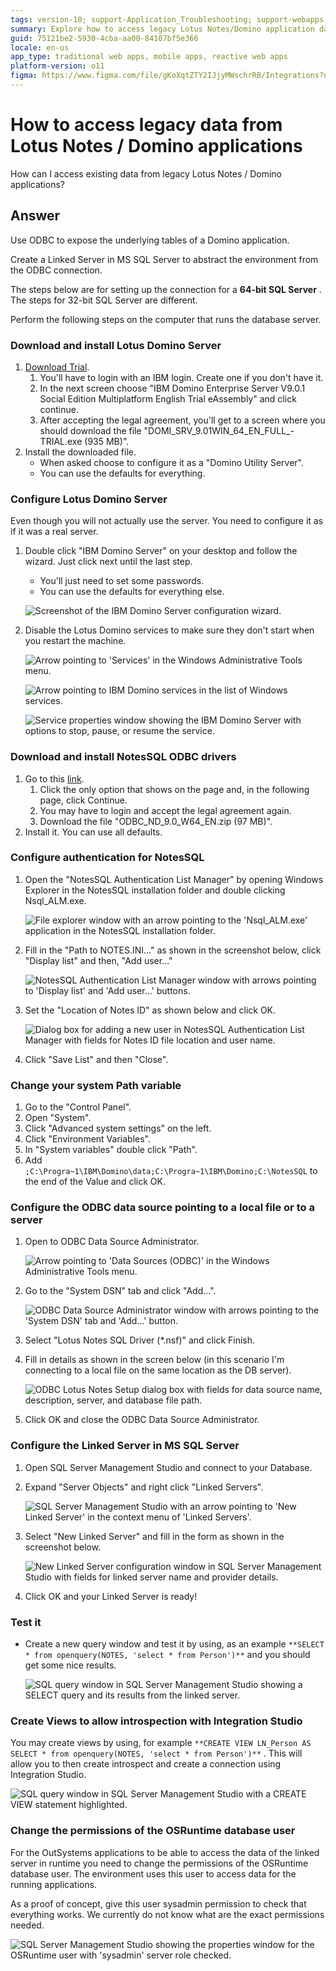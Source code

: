```yaml
---
tags: version-10; support-Application_Troubleshooting; support-webapps; lotus notes; domino;
summary: Explore how to access legacy Lotus Notes/Domino application data using ODBC and MS SQL Server Linked Servers in OutSystems 11 (O11).
guid: 75121be2-5930-4cba-aa00-84107bf5e366
locale: en-us
app_type: traditional web apps, mobile apps, reactive web apps
platform-version: o11
figma: https://www.figma.com/file/gKoXqtZTY2IJjyMWschrRB/Integrations?node-id=1242:293
---
```


# How to access legacy data from Lotus Notes / Domino applications

How can I access existing data from legacy Lotus Notes / Domino applications?

## Answer

Use ODBC to expose the underlying tables of a Domino application.

Create a Linked Server in MS SQL Server to abstract the environment from the ODBC connection.

<div class="info" markdown="1">

The steps below are for setting up the connection for a **64-bit SQL Server** . The steps for 32-bit SQL Server are different.
</div>

Perform the following steps on the computer that runs the database server.

### Download and install Lotus Domino Server

1. [Download Trial](http://www.ibm.com/developerworks/downloads/ls/lsndad/). 
    1. You'll have to login with an IBM login. Create one if you don't have it. 
    1. In the next screen choose "IBM Domino Enterprise Server V9.0.1 Social Edition Multiplatform English Trial eAssembly" and click continue. 
    1. After accepting the legal agreement, you'll get to a screen where you should download the file "DOMI_SRV_9.01WIN_64_EN_FULL_-TRIAL.exe (935 MB)". 
1. Install the downloaded file. 
    * When asked choose to configure it as a "Domino Utility Server". 
    * You can use the defaults for everything. 

### Configure Lotus Domino Server

Even though you will not actually use the server. You need to configure it as if it was a real server.

1. Double click "IBM Domino Server" on your desktop and follow the wizard. Just click next until the last step. 
    * You'll just need to set some passwords. 
    * You can use the defaults for everything else. 

    ![Screenshot of the IBM Domino Server configuration wizard.](images/01.png "IBM Domino Server Configuration Wizard")

1. Disable the Lotus Domino services to make sure they don't start when you restart the machine. 

    ![Arrow pointing to 'Services' in the Windows Administrative Tools menu.](images/02.png "Accessing Services in Administrative Tools")

    ![Arrow pointing to IBM Domino services in the list of Windows services.](images/03.png "List of Services in Windows")

    ![Service properties window showing the IBM Domino Server with options to stop, pause, or resume the service.](images/04.png "IBM Domino Server Service Properties")

### Download and install NotesSQL ODBC drivers

1. Go to this [link](http://www14.software.ibm.com/webapp/download/nochargesearch.jsp?cat=&q0=&pf=&k=ALL&pn=&pid=&rs=&S_TACT=104CBW71&status=Active&S_CMP=&b=&sr=1&q=IBM+ODBC+Driver+for+Notes%2FDomino&ibm-search.x=0&ibm-search.y=0).
    1. Click the only option that shows on the page and, in the following page, click Continue. 
    1. You may have to login and accept the legal agreement again. 
    1. Download the file "ODBC_ND_9.0_W64_EN.zip (97 MB)". 
1. Install it. You can use all defaults. 

### Configure authentication for NotesSQL

1. Open the "NotesSQL Authentication List Manager" by opening Windows Explorer in the NotesSQL installation folder and double clicking Nsql_ALM.exe. 

    ![File explorer window with an arrow pointing to the 'Nsql_ALM.exe' application in the NotesSQL installation folder.](images/05.png "NotesSQL Authentication List Manager")

1. Fill in the "Path to NOTES.INI..." as shown in the screenshot below, click "Display list" and then, "Add user..." 

    ![NotesSQL Authentication List Manager window with arrows pointing to 'Display list' and 'Add user...' buttons.](images/06.png "Configuring NotesSQL Authentication")

1. Set the "Location of Notes ID" as shown below and click OK. 

    ![Dialog box for adding a new user in NotesSQL Authentication List Manager with fields for Notes ID file location and user name.](images/07.png "Adding a New User in NotesSQL Authentication List Manager")

1. Click "Save List" and then "Close". 

### Change your system Path variable

1. Go to the "Control Panel". 
1. Open "System". 
1. Click "Advanced system settings" on the left. 
1. Click "Environment Variables". 
1. In "System variables" double click "Path". 
1. Add `;C:\Progra~1\IBM\Domino\data;C:\Progra~1\IBM\Domino;C:\NotesSQL` to the end of the Value and click OK. 

### Configure the ODBC data source pointing to a local file or to a server

1. Open to ODBC Data Source Administrator. 

    ![Arrow pointing to 'Data Sources (ODBC)' in the Windows Administrative Tools menu.](images/08.png "Accessing ODBC Data Source Administrator")

1. Go to the "System DSN" tab and click "Add...". 

    ![ODBC Data Source Administrator window with arrows pointing to the 'System DSN' tab and 'Add...' button.](images/09.png "Adding a New System DSN in ODBC Data Source Administrator")

1. Select "Lotus Notes SQL Driver (*.nsf)" and click Finish. 
1. Fill in details as shown in the screen below (in this scenario I'm connecting to a local file on the same location as the DB server). 

    ![ODBC Lotus Notes Setup dialog box with fields for data source name, description, server, and database file path.](images/10.png "ODBC Lotus Notes Setup")

1. Click OK and close the ODBC Data Source Administrator. 

### Configure the Linked Server in MS SQL Server

1. Open SQL Server Management Studio and connect to your Database. 
1. Expand "Server Objects" and right click "Linked Servers". 

    ![SQL Server Management Studio with an arrow pointing to 'New Linked Server' in the context menu of 'Linked Servers'.](images/11.png "Creating a New Linked Server in SQL Server Management Studio")

1. Select "New Linked Server" and fill in the form as shown in the screenshot below. 

    ![New Linked Server configuration window in SQL Server Management Studio with fields for linked server name and provider details.](images/12.png "New Linked Server Configuration")

1. Click OK and your Linked Server is ready! 

### Test it

* Create a new query window and test it by using, as an example `**SELECT * from openquery(NOTES, 'select * from Person')**` and you should get some nice results. 

    ![SQL query window in SQL Server Management Studio showing a SELECT query and its results from the linked server.](images/13.png "Testing the Linked Server Connection")

### Create Views to allow introspection with Integration Studio

You may create views by using, for example `**CREATE VIEW LN_Person AS SELECT * from openquery(NOTES, 'select * from Person')**` . This will allow you to then create introspect and create a connection using Integration Studio.

![SQL query window in SQL Server Management Studio with a CREATE VIEW statement highlighted.](images/14.png "Creating a View in SQL Server Management Studio")

### Change the permissions of the OSRuntime database user

For the OutSystems applications to be able to access the data of the linked server in runtime you need to change the permissions of the OSRuntime database user. The environment uses this user to access data for the running applications.

As a proof of concept, give this user sysadmin permission to check that everything works. We currently do not know what are the exact permissions needed.

![SQL Server Management Studio showing the properties window for the OSRuntime user with 'sysadmin' server role checked.](images/15.png "Modifying OSRuntime Database User Permissions")
